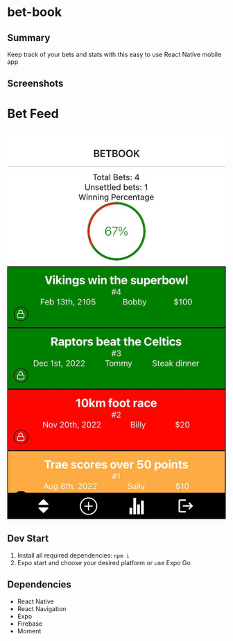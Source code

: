 # bet-book

## Summary

Keep track of your bets and stats with this easy to use React Native mobile app

## Screenshots

# Bet Feed

<img src='https://github.com/Smoopfrog/bet-book/blob/main/assets/example-page.jpg' width=755 >

## Dev Start
1. Install all required dependencies: `npm i`
2. Expo start and choose your desired platform or use Expo Go

## Dependencies

- React Native 
- React Navigation
- Expo
- Firebase
- Moment